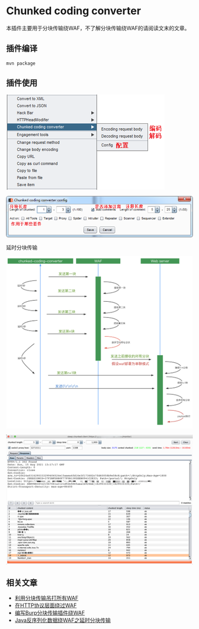 # Chunked coding converter

本插件主要用于分块传输绕WAF，不了解分块传输绕WAF的请阅读文末的文章。

## 插件编译

```
mvn package
```

## 插件使用

![菜单](doc/menu.png)

![配置](doc/config.png)

延时分块传输

![延时分块传输绕WAF流程](doc/sleep-chunked-bypass-workflow.png)

![延时分块传输](doc/bypass-through-sleep-chunked.png)

## 相关文章
* [利用分块传输吊打所有WAF](https://www.anquanke.com/post/id/169738)
* [在HTTP协议层面绕过WAF](https://www.freebuf.com/news/193659.html)
* [编写Burp分块传输插件绕WAF](https://mp.weixin.qq.com/s?__biz=Mzg3NjA4MTQ1NQ==&mid=2247483787&idx=1&sn=54c33727696f8ee6d67f997acc11ab89&chksm=cf36f9cbf84170dd7da9b48b3365fb05d7ccec6bdeff480d0c38962f712e400a40b2b38dc467&token=360242838&lang=zh_CN#rd)
* [Java反序列化数据绕WAF之延时分块传输](https://gv7.me/articles/2021/java-deserialized-data-bypasses-waf-through-sleep-chunked/)